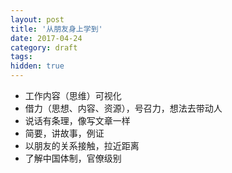```yaml
---
layout: post
title: '从朋友身上学到'
date: 2017-04-24
category: draft
tags: 
hidden: true
---
```


- 工作内容（思维）可视化
- 借力（思想、内容、资源），号召力，想法去带动人
- 说话有条理，像写文章一样
- 简要，讲故事，例证
- 以朋友的关系接触，拉近距离
- 了解中国体制，官僚级别